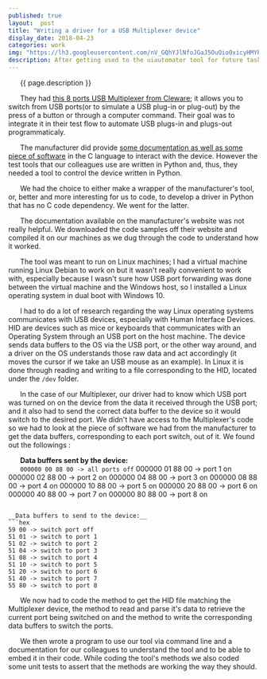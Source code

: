 ```yaml
---
published: true
layout:  post
title: "Writing a driver for a USB Multiplexer device"
display_date: 2018-04-23
categories: work
img: "https://lh3.googleusercontent.com/nV_GQhYJlNfoJGaJ5OuOio0xicyHMYhfg2p_rQHah1K7iuYAwQLEpZTC-jP6e39cFcPbAGj1awvIg602gLF2e4mLBB7vVo1qkq6OlxywRdQPNGzR4F92jYsua4WbZfbR2MePabFLIqoHEf-k5fEwAb31c5ID7YQsESizFSP6QpS3j1XxifFUS9kSFHeIbILH-Yc9mI5mejcDVMAJzrImUpuLFDRUT7IKPdR-zztH8iFvciGEY2xJ06RFp52og46Fu-oYd6O6VI0WZoPQVcH1I6fe5wE6YkG4dZpZqrbTit5btqnhX6towPyhFwMRgUcvCB8E3LENf7po-t8bqyMAE6pwkUSLzakkkzKuA1SN-i9YR5oEkRmH2E0H5YAJ6VLK0q_S3VD8_w8ue_J-y8FmmwZnlDZPV2eINOAGM7pM0f6nN7ekvXeOC_xTytPVMqa2hTWO3G0voYKUt2If-UakVnmz5WbFcxw2zIJF_Y0PE5X5KmkP8qlhOKKr4DoVqq5ALjM7vqqsvFSq1WviLbeYWC6oJXcJAHdosUfYVme7ehIv2vpLjO3JLz61DHT4HMJ9lyfN1ZKX37YgH1NzESfl50cmUqjOun69uiM3bLU=w1240-h930-no"
description: After getting used to the uiautomator tool for future tasks we were asked to write a driver for a device they needed to use for their tests.
---
```


&nbsp;&nbsp;&nbsp;&nbsp;&nbsp;&nbsp;{{ page.description }}

&nbsp;&nbsp;&nbsp;&nbsp;&nbsp;&nbsp;They had [this 8 ports USB Multiplexer from Cleware](http://www.cleware.info/data/usb_multiplexer_1x8_E.html); it allows you to switch from USB ports(or to simulate a USB plug-in or plug-out) by the press of a button or through a computer command. Their goal was to integrate it in their test flow to automate USB plugs-in and plugs-out programmaticaly.

&nbsp;&nbsp;&nbsp;&nbsp;&nbsp;&nbsp;The manufacturer did provide [some documentation as well as some piece of software](http://www.cleware.info/data/linux_E.html) in the C language to interact with the device. However the test tools that our colleagues use are written in Python and, thus, they needed a tool to control the device written in Python.

&nbsp;&nbsp;&nbsp;&nbsp;&nbsp;&nbsp;We had the choice to either make a wrapper of the manufacturer's tool, or, better and more interesting for us to code, to develop a driver in Python that has no C code dependency. We went for the latter.

&nbsp;&nbsp;&nbsp;&nbsp;&nbsp;&nbsp;The documentation available on the manufacturer's website was not really helpful. We downloaded the code samples off their website and compiled it on our machines as we dug through the code to understand how it worked.

&nbsp;&nbsp;&nbsp;&nbsp;&nbsp;&nbsp;The tool was meant to run on Linux machines; I had a virtual machine running Linux Debian to work on but it wasn't really convenient to work with, especially because I wasn't sure how USB port forwarding was done between the virtual machine and the Windows host, so I installed a Linux operating system in dual boot with Windows 10.

&nbsp;&nbsp;&nbsp;&nbsp;&nbsp;&nbsp;I had to do a lot of research regarding the way Linux operating systems communicates with USB devices, especially with Human Interface Devices. HID are devices such as mice or keyboards that communicates with an Operating System through an USB port on the host machine. The device sends data buffers to the OS via the USB port, or the other way around, and a driver on the OS understands those raw data and act accordingly (it moves the cursor if we take an USB mouse as an example). In Linux it is done through reading and writing to a file corresponding to the HID, located under the `/dev` folder.

&nbsp;&nbsp;&nbsp;&nbsp;&nbsp;&nbsp;In the case of our Multiplexer, our driver had to know which USB port was turned on on the device from the data it received through the USB port; and it also had to send the correct data buffer to the device so it would switch to the desired port. We didn't have access to the Multiplexer's code so we had to look at the piece of software we had from the manufacturer to get the data buffers, corresponding to each port switch, out of it. We found out the followings :

&nbsp;&nbsp;&nbsp;&nbsp;&nbsp;&nbsp;__Data buffers sent by the device:__  
&nbsp;&nbsp;&nbsp;&nbsp;&nbsp;&nbsp;`000000 00 88 00 -> all ports off`
000000 01 88 00 -> port 1 on
000000 02 88 00 -> port 2 on
000000 04 88 00 -> port 3 on
000000 08 88 00 -> port 4 on
000000 10 88 00 -> port 5 on
000000 20 88 00 -> port 6 on
000000 40 88 00 -> port 7 on
000000 80 88 00 -> port 8 on
```

__Data buffers to send to the device:__  
```hex
59 00 -> switch port off
51 01 -> switch to port 1
51 02 -> switch to port 2
51 04 -> switch to port 3
51 08 -> switch to port 4
51 10 -> switch to port 5
51 20 -> switch to port 6
51 40 -> switch to port 7
55 80 -> switch to port 8
```

&nbsp;&nbsp;&nbsp;&nbsp;&nbsp;&nbsp;We now had to code the method to get the HID file matching the Multiplexer device, the method to read and parse it's data to retrieve the current port being switched on and the method to write the corresponding data buffers to switch the ports.

&nbsp;&nbsp;&nbsp;&nbsp;&nbsp;&nbsp;We then wrote a program to use our tool via command line and a documentation for our colleagues to understand the tool and to be able to embed it in their code. While coding the tool's methods we also coded some unit tests to assert that the methods are working the way they should.
